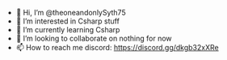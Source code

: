 - 👋 Hi, I’m @theoneandonlySyth75
- 👀 I’m interested in Csharp stuff
- 🌱 I’m currently learning Csharp
- 💞️ I’m looking to collaborate on nothing for now
- 📫 How to reach me discord: https://discord.gg/dkgb32xXRe

<!---
theoneandonlySyth75/theoneandonlySyth75 is a ✨ special ✨ repository because its `README.md` (this file) appears on your GitHub profile.
You can click the Preview link to take a look at your changes.
--->

